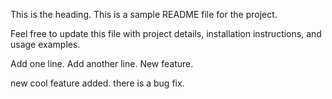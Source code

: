 This is the heading.
This is a sample README file for the project.

Feel free to update this file with project details, installation instructions, and usage examples.

Add one line.
Add another line.
New feature.

new cool feature added.
there is a bug fix.
